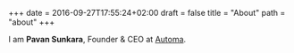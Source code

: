 +++
date = 2016-09-27T17:55:24+02:00
draft = false
title = "About"
path = "about"
+++

I am **Pavan Sunkara**, Founder & CEO at [Automa](https://automa.app).
